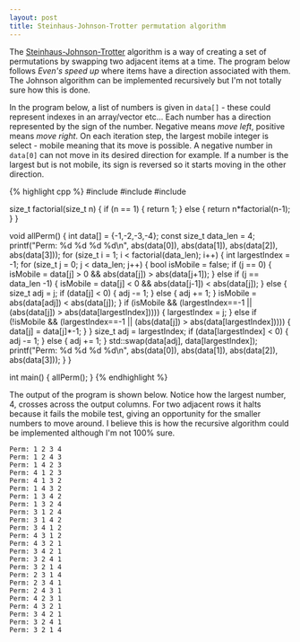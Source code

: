 ```yaml
---
layout: post
title: Steinhaus-Johnson-Trotter permutation algorithm
---
```

The [Steinhaus-Johnson-Trotter](http://en.wikipedia.org/wiki/Steinhaus%E2%80%93Johnson%E2%80%93Trotter_algorithm) algorithm is a way of creating a set of
permutations by swapping two adjacent items at a time. The program
below follows *Even's speed up* where items have a direction
associated with them. The Johnson algorithm can be implemented
recursively but I'm not totally sure how this is done.

In the program below, a list of numbers is given in
<code>data[]</code> - these could represent indexes in an array/vector
etc... Each number has a direction represented by the sign of the
number. Negative means *move left*, positive means *move right*. On
each iteration step, the largest mobile integer is select - mobile
meaning that its move is possible. A negative number in
<code>data[0]</code> can not move in its desired direction for
example. If a number is the largest but is not mobile, its sign is
reversed so it starts moving in the other direction.

{% highlight cpp %}
#include <cstdio>
#include <cmath>
#include <algorithm>

size_t factorial(size_t n) {
  if (n == 1) {
    return 1;
  } else {
    return n*factorial(n-1);
  }
}

void allPerm() {
  int data[] = {-1,-2,-3,-4};
  const size_t data_len = 4;
  printf("Perm: %d %d %d %d\n", abs(data[0]), abs(data[1]),
      abs(data[2]), abs(data[3]));
  for (size_t i = 1; i < factorial(data_len); i++) {
    int largestIndex = -1;
    for (size_t j = 0; j  < data_len; j++) {
      bool isMobile = false;
      if (j == 0) {
        isMobile = data[j] > 0 && abs(data[j]) > abs(data[j+1]);
      } else if (j == data_len -1) {
        isMobile = data[j] < 0 && abs(data[j-1]) < abs(data[j]);
      } else {
        size_t adj = j;
        if (data[j] < 0) {
          adj -= 1;
        } else {
          adj += 1;
        }
        isMobile = abs(data[adj]) < abs(data[j]);
      }
      if (isMobile && (largestIndex==-1 || (abs(data[j]) >
              abs(data[largestIndex])))) {
        largestIndex = j;
      } else if (!isMobile && (largestIndex==-1 || (abs(data[j]) > 
              abs(data[largestIndex])))) {
        data[j] = data[j]*-1;
      }
    }
    size_t adj = largestIndex;
    if (data[largestIndex] < 0) {
      adj -= 1;
    } else {
      adj += 1;
    }
    std::swap(data[adj], data[largestIndex]);
    printf("Perm: %d %d %d %d\n", abs(data[0]), abs(data[1]), 
        abs(data[2]), abs(data[3]));
  }
}

int main() {
  allPerm();
}
{% endhighlight %}

The output of the program is shown below. Notice how the largest
number, 4, crosses across the output columns. For two adjacent rows it
halts because it fails the mobile test, giving an opportunity for the
smaller numbers to move around. I believe this is how the recursive
algorithm could be implemented although I'm not 100% sure.

    Perm: 1 2 3 4
    Perm: 1 2 4 3
    Perm: 1 4 2 3
    Perm: 4 1 2 3
    Perm: 4 1 3 2
    Perm: 1 4 3 2
    Perm: 1 3 4 2
    Perm: 1 3 2 4
    Perm: 3 1 2 4
    Perm: 3 1 4 2
    Perm: 3 4 1 2
    Perm: 4 3 1 2
    Perm: 4 3 2 1
    Perm: 3 4 2 1
    Perm: 3 2 4 1
    Perm: 3 2 1 4
    Perm: 2 3 1 4
    Perm: 2 3 4 1
    Perm: 2 4 3 1
    Perm: 4 2 3 1
    Perm: 4 3 2 1
    Perm: 3 4 2 1
    Perm: 3 2 4 1
    Perm: 3 2 1 4
